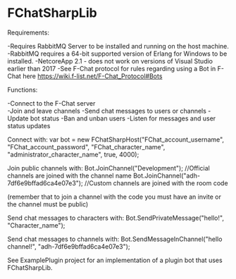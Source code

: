 # FChatSharpLib

Requirements:

-Requires RabbitMQ Server to be installed and running on the host machine.
-RabbitMQ requires a 64-bit supported version of Erlang for Windows to be installed. 
-NetcoreApp 2.1 - does not work on versions of Visual Studio earlier than 2017
-See F-Chat protocol for rules regarding using a Bot in F-Chat here https://wiki.f-list.net/F-Chat_Protocol#Bots

Functions:

-Connect to the F-Chat server  
-Join and leave channels
-Send chat messages to users or channels
-Update bot status
-Ban and unban users
-Listen for messages and user status updates

Connect with:
var bot = new FChatSharpHost("FChat_account_username", "FChat_account_password", "FChat_character_name", "administrator_character_name", true, 4000);

Join public channels with: 
Bot.JoinChannel("Development"); //Official channels are joined with the channel name
Bot.JoinChannel("adh-7df6e9bffad6ca4e07e3"); //Custom channels are joined with the room code

(remember that to join a channel with the code you must have an invite or the channel must be public)

Send chat messages to characters with:
Bot.SendPrivateMessage("hello!", "Character_name");

Send chat messages to channels with:
Bot.SendMessageInChannel("hello channel!", "adh-7df6e9bffad6ca4e07e3");


See ExamplePlugin project for an implementation of a plugin bot that uses FChatSharpLib.
